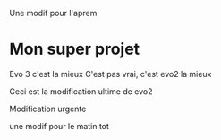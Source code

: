 Une modif pour l'aprem


# Mon super projet

Evo 3 c'est la mieux
C'est pas vrai, c'est evo2 la mieux

Ceci est la modification ultime de evo2

Modification urgente


une modif pour le matin tot
